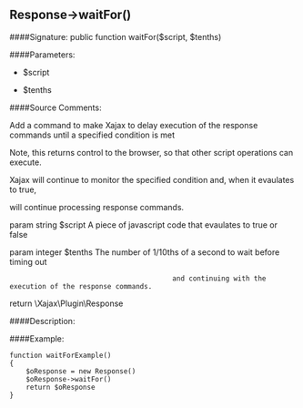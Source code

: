 ## Response->waitFor()

####Signature: public function waitFor($script, $tenths)

####Parameters:

* $script

* $tenths




####Source Comments:

Add a command to make Xajax to delay execution of the response commands until a specified condition is met



Note, this returns control to the browser, so that other script operations can execute.

Xajax will continue to monitor the specified condition and, when it evaulates to true,

will continue processing response commands.



param string		$script				A piece of javascript code that evaulates to true or false

param integer		$tenths				The number of 1/10ths of a second to wait before timing out

											and continuing with the execution of the response commands.



return \Xajax\Plugin\Response



####Description:


####Example:
```
function waitForExample()
{
    $oResponse = new Response()
    $oResponse->waitFor()
    return $oResponse
}
```